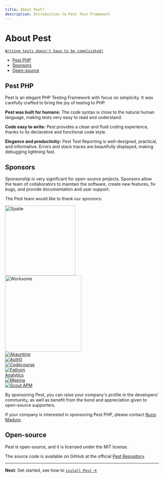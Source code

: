 ```yaml
---
title: About Pest?
description: Introduction to Pest Test Framework
---
```


# About Pest

[`Writing tests doesn't have to be complicated!`](#)

- [Pest PHP](#pest-php)
- [Sponsors](#sponsors)
- [Open-source](#open-source)

<a name="pest-php"></a>
## Pest PHP

Pest is an elegant PHP Testing Framework with focus on simplicity. It was carefully crafted to bring the joy of testing to PHP.

**Pest was built for humans:** The code syntax is close to the natural human language, making tests very easy to read and understand.

**Code easy to write:** Pest provides a clean and fluid coding experience, thanks to its declarative and functional code style.

**Elegance and productivity:** Pest Test Reporting is well-designed, practical, and informative. Errors and stack traces are beautifully displayed, making debugging lightning fast.

<a name="sponsors"></a>
## Sponsors

Sponsorship is very significant for open-source projects. Sponsors allow the team of collaborators to maintain the software, create new features, fix bugs, and provide documentation and user support.

The Pest team would like to thank our sponsors:

<div class="w-full py-4 px-4 bg-white shadow">
    <div class="lg:max-w-2xl lg:w-full mx-auto">
        <div class="flex flex-col space-y-4 items-center">
            <div class="flex flex-col lg:flex-row items-center space-y-4 lg:space-x-4 lg:space-y-0">
                                    <div>
                        <a href="https://spatie.be/" target="_blank" rel="noopener">
                            <img alt="Spatie" loading="lazy" style="max-width: 230px;width: 230px;" src="http://127.0.0.1:8000/assets/img/sponsors/spatie.png">
                        </a>
                    </div>
                                    <div>
                        <a href="https://worksome.com/" target="_blank" rel="noopener">
                            <img alt="Worksome" loading="lazy" style="max-width: 250px;width: 250px;" src="http://127.0.0.1:8000/assets/img/sponsors/worksome.svg">
                        </a>
                    </div>
                            </div>
            <div class="mt-10 flex flex-col lg:flex-row items-center space-y-4 lg:space-x-4 lg:space-y-0">
                                    <div class="mx-3">
                        <a href="https://akaunting.com/" target="_blank" rel="noopener">
                            <img alt="Akaunting" loading="lazy" style="max-width: 150px;" src="http://127.0.0.1:8000/assets/img/sponsors/akaunting.svg">
                        </a>
                    </div>
                                    <div class="mx-3">
                        <a href="https://auth0.com/" target="_blank" rel="noopener">
                            <img alt="Auth0" loading="lazy" style="max-width: 100px;" src="http://127.0.0.1:8000/assets/img/sponsors/auth0.png">
                        </a>
                    </div>
                                    <div class="mx-3">
                        <a href="https://codecourse.com/" target="_blank" rel="noopener">
                            <img alt="Codecourse" loading="lazy" style="max-width: 150px;" src="http://127.0.0.1:8000/assets/img/sponsors/codecourse.svg">
                        </a>
                    </div>
                                    <div class="mx-3">
                        <a href="https://usefathom.com/" target="_blank" rel="noopener">
                            <img alt="Fathom Analytics" loading="lazy" style="max-width: 100px;" src="http://127.0.0.1:8000/assets/img/sponsors/fathom.svg">
                        </a>
                    </div>
                                    <div class="mx-3">
                        <a href="https://meema.io/" target="_blank" rel="noopener">
                            <img alt="Meema" loading="lazy" style="max-width: 100px;" src="http://127.0.0.1:8000/assets/img/sponsors/meema.png">
                        </a>
                    </div>
                                    <div class="mx-3">
                        <a href="https://scoutapm.com/" target="_blank" rel="noopener">
                            <img alt="Scout APM" loading="lazy" style="max-width: 150px;" src="http://127.0.0.1:8000/assets/img/sponsors/scout-apm.jpg">
                        </a>
                    </div>
                            </div>
        </div>
    </div>
</div>

By sponsoring Pest, you can raise your company's profile in the developers' community, as well as benefit from the bond and appreciation given to open-source supporters.

If your company is interested in sponsoring Pest PHP, please contact [Nuno Maduro](https://github.com/nunomaduro).

<a name="open-source"></a>
## Open-source

Pest is open-source, and it is licensed under the MIT license.

The source code is available on GitHub at the official [Pest Repository](https://github.com/pestphp/pest).

---

**Next**: Get started, see how to [`install Pest` →](/docs/installation)